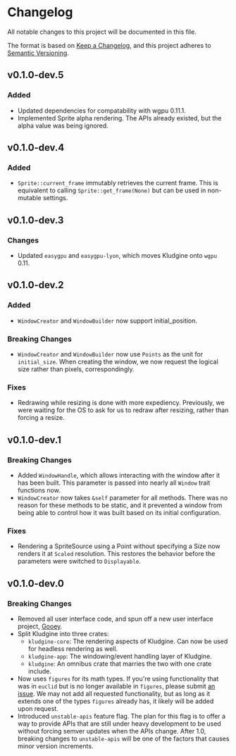 # Changelog

All notable changes to this project will be documented in this file.

The format is based on [Keep a Changelog](https://keepachangelog.com/en/1.0.0/),
and this project adheres to [Semantic Versioning](https://semver.org/spec/v2.0.0.html).

## v0.1.0-dev.5

### Added

- Updated dependencies for compatability with wgpu 0.11.1.
- Implemented Sprite alpha rendering. The APIs already existed, but the alpha value was being ignored.

## v0.1.0-dev.4

### Added

- `Sprite::current_frame` immutably retrieves the current frame. This
  is equivalent to calling `Sprite::get_frame(None)` but can be used
  in non-mutable settings.

## v0.1.0-dev.3

### Changes

- Updated `easygpu` and `easygpu-lyon`, which moves Kludgine onto `wgpu` 0.11.

## v0.1.0-dev.2

### Added

- `WindowCreator` and `WindowBuilder` now support initial_position.

### Breaking Changes

- `WindowCreator` and `WindowBuilder` now use `Points` as the unit for
  `initial_size`. When creating the window, we now request the logical size
  rather than pixels, correspondingly.

### Fixes

- Redrawing while resizing is done with more expediency. Previously, we were
  waiting for the OS to ask for us to redraw after resizing, rather than forcing
  a resize.

## v0.1.0-dev.1

### Breaking Changes

- Added `WindowHandle`, which allows interacting with the window after it has
  been built. This parameter is passed into nearly all `Window` trait functions
  now.
- `WindowCreator` now takes `&self` parameter for all methods. There was no
  reason for these methods to be static, and it prevented a window from being
  able to control how it was built based on its initial configuration.

### Fixes

- Rendering a SpriteSource using a Point without specifying a Size now renders
  it at `Scaled` resolution. This restores the behavior before the parameters
  were switched to `Displayable`.

## v0.1.0-dev.0

### Breaking Changes

- Removed all user interface code, and spun off a new user interface project,
  [Gooey](https://github.com/khonsulabs/gooey).
- Split Kludgine into three crates:
  - `kludgine-core`: The rendering aspects of Kludgine. Can now be used for headless rendering as well.
  - `kludgine-app`: The windowing/event handling layer of Kludgine.
  - `kludgine`: An omnibus crate that marries the two with one crate include.
- Now uses `figures` for its math types. If you're using functionality that was
  in `euclid` but is no longer available in `figures`, please submit [an
  issue](https://github.com/khonsulabs/figures/issues). We may not add all
  requested functionality, but as long as it extends one of the types `figures`
  already has, it likely will be added upon request.
- Introduced `unstable-apis` feature flag. The plan for this flag is to offer a
  way to provide APIs that are still under heavy development to be used without
  forcing semver updates when the APIs change. After 1.0, breaking changes to
  `unstable-apis` will be one of the factors that causes minor version
  increments.
